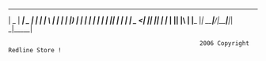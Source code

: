 
 ____  _____ ____  _     ___ _   _ _____
|  _ \| ____|  _ \| |   |_ _| \ | | ____|
| |_) |  _| | | | | |    | ||  \| |  _|
|  _ <| |___| |_| | |___ | || |\  | |___
|_| \_\_____|____/|_____|___|_| \_|_____|

                                                          2006 Copyright Redline Store ! 
